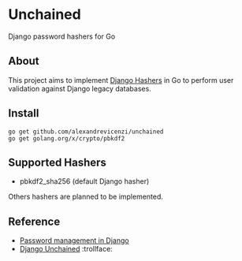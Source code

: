 # Unchained

Django password hashers for Go

## About

This project aims to implement [Django Hashers](https://github.com/django/django/blob/master/django/contrib/auth/hashers.py) in Go to perform user validation against Django legacy databases.

## Install

```
go get github.com/alexandrevicenzi/unchained
go get golang.org/x/crypto/pbkdf2
```

## Supported Hashers

- pbkdf2_sha256 (default Django hasher)

Others hashers are planned to be implemented.

## Reference

- [Password management in Django](https://docs.djangoproject.com/en/1.9/topics/auth/passwords/)
- [Django Unchained](http://www.imdb.com/title/tt1853728/) :trollface: